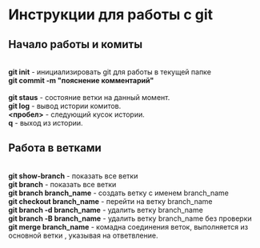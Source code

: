 # Инструкции для работы с git
## Начало работы и комиты
<br> **git init** - инициализировать git для работы в текущей папке
<br> **git commit -m "пояснение комментарий"**  
<br> **git staus** - состояние ветки на данный момент. 
<br> **git log** - вывод истории комитов. 
<br> **<пробел>** - следующий кусок истории. 
<br> **q** - выход из истории.  
##

## Работа в ветками
<br> **git show-branch** -  показать все ветки
<br> **git branch** -  показать все ветки
<br> **git branch branch_name** -  создать ветку с именем branch_name
<br> **git checkout branch_name** -  перейти на ветку branch_name
<br> **git branch -d branch_name** -  удалить ветку branch_name
<br> **git branch -В branch_name** -  удалить ветку branch_name без проверки
<br> **git merge branch_name** -  комадна соединения веток, выполняется из основной ветки , указывая на ответвление.
##